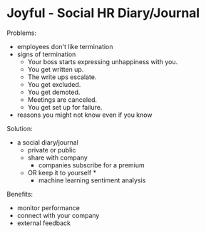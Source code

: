 # Joyful - Social HR Diary/Journal

Problems:

 * employees don't like termination
 * signs of termination
   * Your boss starts expressing unhappiness with you.
   * You get written up.
   * The write ups escalate.
   * You get excluded.
   * You get demoted.
   * Meetings are canceled.
   * You get set up for failure.
 * reasons you might not know even if you know

Solution:

 * a social diary/journal
   * private or public
   * share with company
     * companies subscribe for a premium
   * OR keep it to yourself
     * 
     * machine learning sentiment analysis

Benefits:

* monitor performance
* connect with your company
* external feedback
